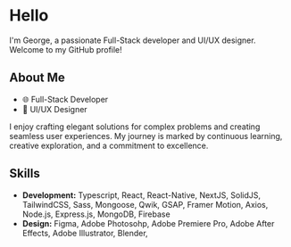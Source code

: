 # Hello

I'm George, a passionate Full-Stack developer and UI/UX designer. Welcome to my GitHub profile!

## About Me

- 🌐 Full-Stack Developer
- 🎨 UI/UX Designer

I enjoy crafting elegant solutions for complex problems and creating seamless user experiences. My journey is marked by continuous learning, creative exploration, and a commitment to excellence.

## Skills

- **Development:** Typescript, React, React-Native, NextJS, SolidJS, TailwindCSS, Sass, Mongoose, Qwik, GSAP, Framer Motion, Axios, Node.js, Express.js, MongoDB, Firebase
- **Design:** Figma, Adobe Photosohp, Adobe Premiere Pro, Adobe After Effects, Adobe Illustrator, Blender,

